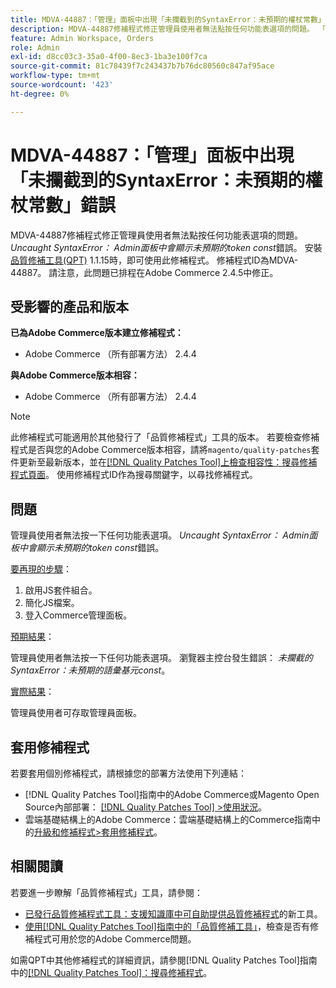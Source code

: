 ```yaml
---
title: MDVA-44887：「管理」面板中出現「未攔截到的SyntaxError：未預期的權杖常數」錯誤
description: MDVA-44887修補程式修正管理員使用者無法點按任何功能表選項的問題。 「管理」面板中會顯示*Uncaught SyntaxError： Unexpected token const*錯誤。 安裝[Quality Patches Tool (QPT)](https://experienceleague.adobe.com/zh-hant/docs/commerce-knowledge-base/kb/announcements/commerce-announcements/magento-quality-patches-released-new-tool-to-self-serve-quality-patches) 1.1.15時，即可使用此修補程式。 修補程式ID為MDVA-44887。 請注意，此問題已排程在Adobe Commerce 2.4.5中修正。
feature: Admin Workspace, Orders
role: Admin
exl-id: d8cc03c3-35a0-4f00-8ec3-1ba3e100f7ca
source-git-commit: 81c78439f7c243437b7b76dc80560c847af95ace
workflow-type: tm+mt
source-wordcount: '423'
ht-degree: 0%

---
```


# MDVA-44887：「管理」面板中出現「未攔截到的SyntaxError：未預期的權杖常數」錯誤

MDVA-44887修補程式修正管理員使用者無法點按任何功能表選項的問題。 *Uncaught SyntaxError： Admin面板中會顯示未預期的token const*&#x200B;錯誤。 安裝[品質修補工具(QPT)](https://experienceleague.adobe.com/zh-hant/docs/commerce-knowledge-base/kb/announcements/commerce-announcements/magento-quality-patches-released-new-tool-to-self-serve-quality-patches) 1.1.15時，即可使用此修補程式。 修補程式ID為MDVA-44887。 請注意，此問題已排程在Adobe Commerce 2.4.5中修正。

## 受影響的產品和版本

**已為Adobe Commerce版本建立修補程式：**

* Adobe Commerce （所有部署方法） 2.4.4

**與Adobe Commerce版本相容：**

* Adobe Commerce （所有部署方法） 2.4.4

>[!NOTE]
>
>此修補程式可能適用於其他發行了「品質修補程式」工具的版本。 若要檢查修補程式是否與您的Adobe Commerce版本相容，請將`magento/quality-patches`套件更新至最新版本，並在[[!DNL Quality Patches Tool]上檢查相容性：搜尋修補程式頁面](https://experienceleague.adobe.com/zh-hant/docs/commerce-knowledge-base/kb/announcements/commerce-announcements/magento-quality-patches-released-new-tool-to-self-serve-quality-patches)。 使用修補程式ID作為搜尋關鍵字，以尋找修補程式。

## 問題

管理員使用者無法按一下任何功能表選項。 *Uncaught SyntaxError： Admin面板中會顯示未預期的token const*&#x200B;錯誤。

<u>要再現的步驟</u>：

1. 啟用JS套件組合。
1. 簡化JS檔案。
1. 登入Commerce管理面板。

<u>預期結果</u>：

管理員使用者無法按一下任何功能表選項。 瀏覽器主控台發生錯誤： *未攔截的SyntaxError：未預期的語彙基元const*。

<u>實際結果</u>：

管理員使用者可存取管理員面板。

## 套用修補程式

若要套用個別修補程式，請根據您的部署方法使用下列連結：

* [!DNL Quality Patches Tool]指南中的Adobe Commerce或Magento Open Source內部部署： [[!DNL Quality Patches Tool] >使用狀況](/help/tools/quality-patches-tool/usage.md)。
* 雲端基礎結構上的Adobe Commerce：雲端基礎結構上的Commerce指南中的[升級和修補程式>套用修補程式](https://experienceleague.adobe.com/docs/commerce-cloud-service/user-guide/develop/upgrade/apply-patches.html?lang=zh-Hant)。

## 相關閱讀

若要進一步瞭解「品質修補程式」工具，請參閱：

* [已發行品質修補程式工具：支援知識庫中可自助提供品質修補程式](https://experienceleague.adobe.com/zh-hant/docs/commerce-knowledge-base/kb/announcements/commerce-announcements/magento-quality-patches-released-new-tool-to-self-serve-quality-patches)的新工具。
* [使用[!DNL Quality Patches Tool]指南中的「品質修補工具」](/help/tools/quality-patches-tool/patches-available-in-qpt/check-patch-for-magento-issue-with-magento-quality-patches.md)，檢查是否有修補程式可用於您的Adobe Commerce問題。

如需QPT中其他修補程式的詳細資訊，請參閱[!DNL Quality Patches Tool]指南中的[[!DNL Quality Patches Tool]：搜尋修補程式](https://experienceleague.adobe.com/tools/commerce-quality-patches/index.html?lang=zh-Hant)。
